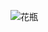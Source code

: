 ![花瓶](https://user-images.githubusercontent.com/74967520/115103455-8de49780-9f84-11eb-82ff-5a1271d5b747.png)
